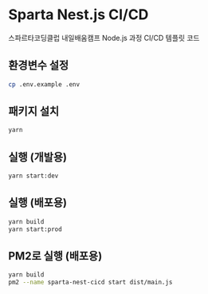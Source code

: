 # Sparta Nest.js CI/CD

스파르타코딩클럽 내일배움캠프 Node.js 과정 CI/CD 템플릿 코드

## 환경변수 설정

```bash
cp .env.example .env
```

## 패키지 설치

```bash
yarn
```

## 실행 (개발용)

```bash
yarn start:dev
```

## 실행 (배포용)

```bash
yarn build
yarn start:prod
```

## PM2로 실행 (배포용)

```bash
yarn build
pm2 --name sparta-nest-cicd start dist/main.js
```
